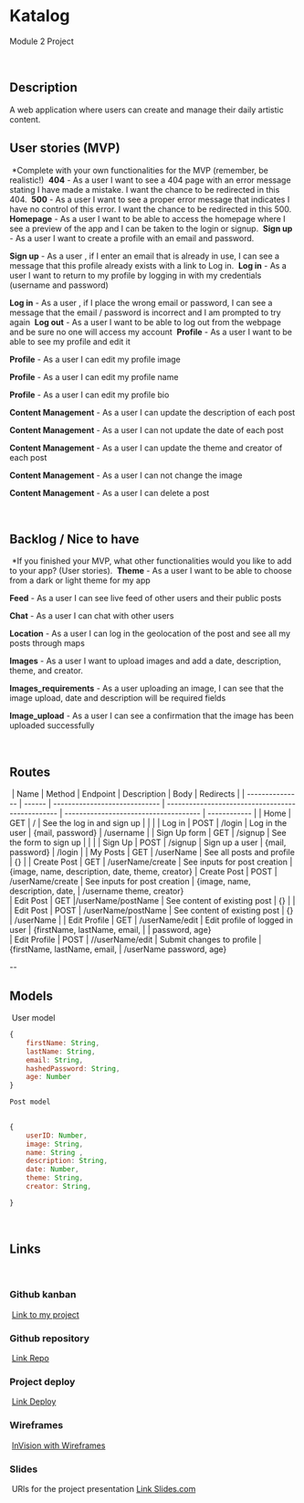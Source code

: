 # Katalog
Module 2 Project

​
##  Description
A web application where users can create and manage their daily artistic content. ​
​
## User stories (MVP)
​
*Complete with your own functionalities for the MVP (remember, be realistic!)
​
**404** - As a user I want to see a 404 page with an error message stating I have made a mistake. I want the chance to be redirected in this 404. 
​
**500** - As a user I want to see a proper error message that indicates I have no control of this error. I want the chance to be redirected in this 500. 
​
**Homepage** - As a user I want to be able to access the homepage where I see a preview of the app and I can be taken to the login or signup.
​
**Sign up** - As a user I want to create a profile with an email and password. 

**Sign up** - As a user , if I enter an email that is already in use, I can see a message that this profile already exists with a link to Log in.
​
**Log in** - As a user I want to return to my profile by logging in with my credentials (username and password)

**Log in** - As a user , if I place the wrong email or password, I can see a message that the email / password is incorrect and I am prompted to try again
​
**Log out** - As a user I want to be able to log out from the webpage and be sure no one will access my account
​
**Profile** - As a user I want to be able to see my profile and edit it

**Profile** - As a user I can edit my profile image

**Profile** - As a user I can edit my profile name

**Profile** - As a user I can edit my profile bio

**Content Management** - As a user I can update the description of each post 

**Content Management** - As a user I can not update the date of each post

**Content Management** - As a user I can update the theme and creator of each post

**Content Management** - As a user I can not change the image

**Content Management** - As a user I can delete a post 


​
## Backlog / Nice to have
​
*If you finished your MVP, what other functionalities would you like to add to your app? (User stories).
​
**Theme** - As a user I want to be able to choose from a dark or light theme for my app

**Feed** - As a user I can see live feed of other users and their public posts 

**Chat** - As a user I can chat with other users

**Location** - As a user I can log in the geolocation of the post and see all my posts through maps

**Images** - As a user I want to upload images and add a date, description, theme, and creator.

**Images_requirements** - As a user uploading an image, I can see that the image upload, date and description will be required fields 

**Image_upload** - As a user I can see a confirmation that the image has been uploaded successfully 

​
​
## Routes
​
| Name            | Method | Endpoint                      | Description                                      | Body                                  | Redirects       |
| --------------- | ------ | ----------------------------- | ------------------------------------------------ | ------------------------------------- | ------------	|
| Home            | GET    | /                             | See the log in and sign up                       |                                       |                 |
| Log in          | POST   | /login                        | Log in the user                                  | {mail, password}                      | /username       |
| Sign Up form    | GET    | /signup                       | See the form to sign up                          |                                       |                 |
| Sign Up         | POST   | /signup                       | Sign up a user                                   | {mail, password}                      | /login           |
| My Posts        | GET    | /userName                     | See all posts and profile			      | {} 
    |
| Create Post     | GET    | /userName/create 	 	   | See inputs for post creation 		      | {image, name, description, date,
														theme, creator}
| Create Post     | POST   | /userName/create 	 	   | See inputs for post creation  		      | {image, name, description, date,      | /username
														theme, creator}	                
| Edit Post 	  | GET    |/userName/postName 	 	   | See content of existing post		      | {}				      | 
    |
| Edit Post	  | POST   | /userName/postName 	   | See content of existing post  	    	      | {}  	 			      | /userName
    |
| Edit Profile	  | GET    | /userName/edit		   | Edit profile of logged in user 	    	      | {firstName, lastName, email, 	      | 
    |														password, age} 			      
| Edit Profile    | POST   | //userName/edit		   | Submit changes to profile			      | {firstName, lastName, email,	      | /userName
														password, age}

 --
​
## Models
​
User model
​
```js
{
    firstName: String,
    lastName: String,
    email: String,
    hashedPassword: String,
    age: Number
}

Post model
​

{ 
	userID: Number,
	image: String,
	name: String ,
	description: String,
	date: Number,
	theme: String,
	creator: String,

}
```
​
## Links
​
### Github kanban
​
[Link to my project]()
​
### Github repository
​
[Link Repo]()
​
### Project deploy
​
[Link Deploy]()
​
### Wireframes
​
[InVision with Wireframes]()
​
### Slides
​
URls for the project presentation
[Link Slides.com]()

